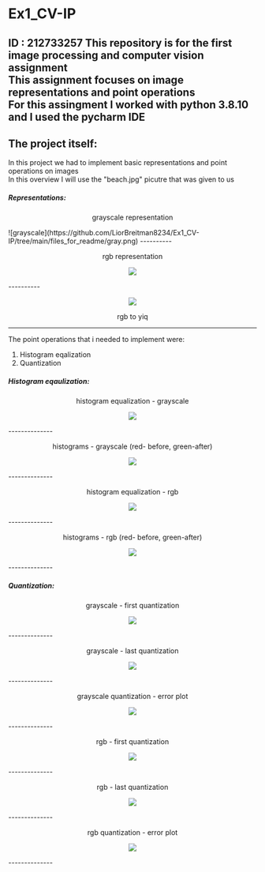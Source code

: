 # Ex1_CV-IP
ID : 212733257
This repository is for the first image processing and computer vision assignment <br>
This assignment focuses on image representations and point operations <br>
For this assingment I worked with python 3.8.10 and I used the pycharm IDE
--------------

## The project itself:
In this project we had to implement basic representations and point operations on images <br>
In this overview I will use the "beach.jpg" picutre that was given to us <br>
##### Representations:<br>
<p align = "center">
grayscale representation
</p>
![grayscale](https://github.com/LiorBreitman8234/Ex1_CV-IP/tree/main/files_for_readme/gray.png)
----------

<p align = "center">
rgb representation
</p>
<p align = "center"><img src = "https://github.com/LiorBreitman8234/Ex1_CV-IP/tree/main/files_for_readme/rgb.png"> </p>
----------

<p align = "center"><img src = "https://github.com/LiorBreitman8234/Ex1_CV-IP/tree/main/files_for_readme/rgb_to_yiq.png"> </p>
<p align = "center">
rgb to yiq
</p>

-------

The point operations that i needed to implement were:<br>
1. Histogram eqalization<br>
2. Quantization<br>
##### Histogram eqaulization:
<p align = "center">
histogram equalization - grayscale
</p> 
<p align = "center"><img src = "https://github.com/LiorBreitman8234/Ex1_CV-IP/tree/main/files_for_readme/eq_gray.png"> </p>
--------------

<p align = "center">
histograms - grayscale (red- before, green-after)
</p>
<p align = "center"><img src = "https://github.com/LiorBreitman8234/Ex1_CV-IP/tree/main/files_for_readme/hist_eq_gray.png"> </p>
--------------

<p align = "center">
histogram equalization - rgb
</p>
<p align = "center"><img src = "https://github.com/LiorBreitman8234/Ex1_CV-IP/tree/main/files_for_readme/eq_rgb.png"> </p>
--------------

<p align = "center">
histograms - rgb (red- before, green-after)
</p>
<p align = "center"><img src = "https://github.com/LiorBreitman8234/Ex1_CV-IP/tree/main/files_for_readme/hist_eq_rgb.png"> </p>
--------------

##### Quantization:

<p align = "center">
grayscale - first quantization
</p>
<p align = "center"><img src = "https://github.com/LiorBreitman8234/Ex1_CV-IP/tree/main/files_for_readme/first_quant.png"> </p>
--------------
<p align = "center">
grayscale - last quantization
</p>
<p align = "center"><img src = "https://github.com/LiorBreitman8234/Ex1_CV-IP/tree/main/files_for_readme/last_quant.png"> </p>
--------------

<p align = "center">
grayscale quantization - error plot
</p>
<p align = "center"><img src = "https://github.com/LiorBreitman8234/Ex1_CV-IP/tree/main/files_for_readme/quant_error_gray.png"> </p>
--------------


<p align = "center">
rgb - first quantization
</p>
<p align = "center"><img src = "https://github.com/LiorBreitman8234/Ex1_CV-IP/tree/main/files_for_readme/first_quant_rgb.png"> </p>
--------------
<p align = "center">
rgb - last quantization
</p>
<p align = "center"><img src = "https://github.com/LiorBreitman8234/Ex1_CV-IP/tree/main/files_for_readme/last_quant_rgb.png"> </p>
--------------

<p align = "center">
rgb quantization - error plot
</p>
<p align = "center"><img src = "https://github.com/LiorBreitman8234/Ex1_CV-IP/tree/main/files_for_readme/quant_error_rgb.png"> </p>
--------------







